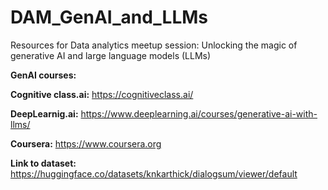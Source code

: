# DAM_GenAI_and_LLMs
Resources for Data analytics meetup session: Unlocking the magic of generative AI and large language models (LLMs)

**GenAI courses:**

**Cognitive class.ai:** https://cognitiveclass.ai/

**DeepLearnig.ai:** https://www.deeplearning.ai/courses/generative-ai-with-llms/ 

**Coursera:** https://www.coursera.org

**Link to dataset:** https://huggingface.co/datasets/knkarthick/dialogsum/viewer/default
